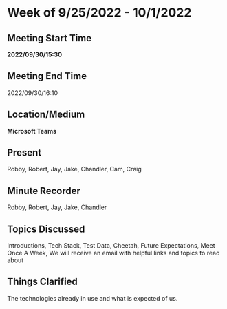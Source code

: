 # Week of 9/25/2022 - 10/1/2022

## Meeting Start Time

**2022/09/30/15:30**

## Meeting End Time

2022/09/30/16:10

## Location/Medium

**Microsoft Teams**

## Present

Robby, Robert, Jay, Jake, Chandler, Cam, Craig

## Minute Recorder

Robby, Robert, Jay, Jake, Chandler

## Topics Discussed

Introductions, Tech Stack, Test Data, Cheetah, Future Expectations, Meet Once A Week, We will receive an email with helpful links and topics to read about

## Things Clarified

The technologies already in use and what is expected of us.
